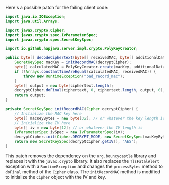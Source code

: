 Here's a possible patch for the failing client code:

```java
import java.io.IOException;
import java.util.Arrays;

import javax.crypto.Cipher;
import javax.crypto.spec.IvParameterSpec;
import javax.crypto.spec.SecretKeySpec;

import io.github.hapjava.server.impl.crypto.PolyKeyCreator;

public byte[] decodeCiphertext(byte[] receivedMAC, byte[] additionalData, byte[] ciphertext) throws IOException {
    SecretKeySpec macKey = initRecordMAC(decryptCipher);
    byte[] calculatedMAC = PolyKeyCreator.create(macKey, additionalData, ciphertext);
    if (!Arrays.constantTimeAreEqual(calculatedMAC, receivedMAC)) {
        throw new RuntimeException("bad_record_mac");
    }
    byte[] output = new byte[ciphertext.length];
    decryptCipher.doFinal(ciphertext, 0, ciphertext.length, output, 0);
    return output;
}

private SecretKeySpec initRecordMAC(Cipher decryptCipher) {
    // Initialize the MAC key here
    byte[] macKeyBytes = new byte[32]; // or whatever the key length is
    // Initialize the IV here
    byte[] iv = new byte[12]; // or whatever the IV length is
    IvParameterSpec ivSpec = new IvParameterSpec(iv);
    decryptCipher.init(Cipher.DECRYPT_MODE, new SecretKeySpec(macKeyBytes, "AES"), ivSpec);
    return new SecretKeySpec(decryptCipher.getIV(), "AES");
}
```

This patch removes the dependency on the `org.bouncycastle` library and replaces it with the `javax.crypto` library. It also replaces the `TlsFatalAlert` exception with a `RuntimeException` and changes the `processBytes` method to `doFinal` method of the `Cipher` class. The `initRecordMAC` method is modified to initialize the `Cipher` object with the IV and key.